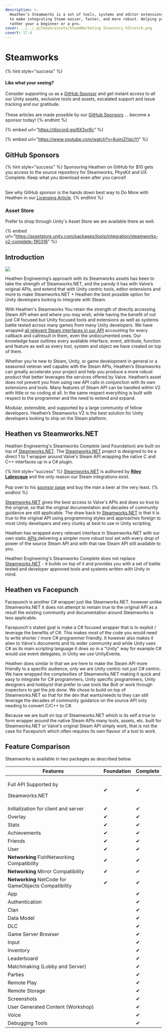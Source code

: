 ```yaml
---
description: >-
  Heathen’s Steamworks is a set of tools, systems and editor extensions designed
  to make integrating Steam easier, faster, and more robust. Helping you Do More
  rather your a beginner or a pro.
cover: ../../.gitbook/assets/SteamMarketing Inventory hStretch.png
coverY: 17.4
---
```


# Steamworks

{% hint style="success" %}
#### Like what your seeing?

Consider supporting us as a [GitHub Sponsor](../../company/become-a-sponsor.md) and get instant access to all our Unity assets, exclusive tools and assets, escalated support and issue tracking and our gratitude.\
\
These articles are made possible by our [GitHub Sponsors](https://github.com/sponsors/heathen-engineering) ... become a sponsor today!
{% endhint %}

{% embed url="https://discord.gg/6X3xrRc" %}

{% embed url="https://www.youtube.com/watch?v=6ujmZI1qUYI" %}

## GitHub Sponsors

{% hint style="success" %}
Sponsoring Heathen on GitHub for $10 gets you access to the source repository for Steamworks, PhysKit and UX Complete. Keep what you download even after you cancel!

\
See why GitHub sponsor is the hands down best way to Do More with Heathen in our [Licensing Article](../licensing/).
{% endhint %}

### Asset Store

Prefer to shop through Unity's Asset Store we are available there as well.

{% embed url="https://assetstore.unity.com/packages/tools/integration/steamworks-v2-complete-190316" %}

## Introduction

![](../../.gitbook/assets/SocialImage\_NoMarking.jpg)

Heathen Engineering’s approach with its Steamworks assets has been to take the strength of Steamworks.NET, and the parody it has with Valve’s original APIs, and extend that with Unity centric tools, editor extensions and more to make Steamworks.NET + Heathen the best possible option for Unity developers looking to integrate with Steam.&#x20;

With Heathen's Steamworks You retain the strength of directly accessing Steam API when and where you may wish, while having the benefit of not just C# focused but Unity focused tools and extensions as well as systems battle tested across many games from many Unity developers. We have wrapped [all relevant Steam interfaces in our API](api/) accounting for every callback and callresult in them, even the undocumented ones. Our knowledge base outlines every available interface, event, attribute, function and feature as well as every tool, system and object we have created on top of them.

Whether you're new to Steam, Unity, or game development in general or a seasoned veteran well capable with the Steam APIs, Heathen’s Steamworks can greatly accelerate your project and help you produce a more robust product that better leverages the services offered by Valve. Heathen’s asset does not prevent you from using raw API calls in conjunction with its own extensions and tools. Many features of Steam API can be handled within V2 with little or no coding at all. In the same respect everything is built with respect to the programmer and the need to extend and expand.&#x20;

Modular, extensible, and supported by a large community of fellow developers. Heathen’s Steamworks V2 is the best solution for Unity developers looking to ship on the Steam platform.

## Heathen vs Steamworks.NET

Heathen Engineering's Steamworks Complete (and Foundation) are built on top of [Steamworks.NET](https://github.com/rlabrecque/Steamworks.NET). The [Steamworks.NET](https://github.com/rlabrecque/Steamworks.NET) project is designed to be a direct 1 to 1 wrapper around Valve's Steam API wrapping the native C and C++ interfaces up in a C# plugin.

{% hint style="success" %}
[Steamworks.NET](https://github.com/rlabrecque/Steamworks.NET) is authored by [**Riley Labrecque**](https://github.com/sponsors/rlabrecque) and the only reason our Steam integrations exist.\
\
Pop over to his [sponsor page](https://github.com/sponsors/rlabrecque) and buy the man a beer at the very least.
{% endhint %}

[Steamworks.NET](https://github.com/rlabrecque/Steamworks.NET) gives the best access to Valve's APIs and does so true to the original, so that the original documentation and decades of community guidance are still applicable. The draw back to [Steamworks.NET](https://github.com/rlabrecque/Steamworks.NET) is that it is true to the original API using programming styles and approaches foreign to most Unity developers and very clunky at best to use in Unity scripting.

Heathen has wrapped every relevant interface in Steamworks.NET with our own static [APIs ](api/)delivering a simpler more robust tool set with every drop of power of the source Steam API and with that raw Steam API still available to you.

Heathen Engineering's Steamworks Complete does not replace [Steamworks.NET](https://github.com/rlabrecque/Steamworks.NET) - it builds on top of it and provides you with a set of battle tested and developer approved tools and systems written with Unity in mind.&#x20;

## Heathen vs Facepunch

Facepunch is another C# wrapper just like Steamworks.NET. however unlike Steamworks.NET it does not attempt to remain true to the original API as a result the existing community and documentation around Steamworks is less applicable. &#x20;

Facepunch's stated goal is make a C# focused wrapper that is to exploit / leverage the benefits of C#. This makes most of the code you would need to write shorter / more C# programmer friendly. It however also makes it alien to Valve's documents and its wider community and while Unity uses C# as its main scripting language it does so in a "Unity" way for example C# would use event delegates, in Unity we use UnityEvents.

Heathen does similar in that we are here to make the Steam API more friendly to a specific audience, only we are Unity centric not just C# centric. We have wrapped the complexities of Steamworks.NET making it quick and easy to integrate for C# programmers, Unity specific programmers, Unity designers and hobbyist that prefer to use tools like Bolt or work through inspectors to get the job done. We chose to build on top of Steamworks.NET so that for the dev that wants/needs to they can still leverage the decades of community guidance on the source API only needing to convert C/C++ to C#.

Because we are built on top of Steamworks.NET which is its self a true to form wrapper around the native Steam APIs many tools, assets, etc. built for Steamworks.NET or Valve's original Steam API simply work, that is not the case for Facepunch which often requires its own flavour of a tool to work.

## Feature Comparison

Steamworks is available in two packages as described below.

| Features                                             | Foundation | Complete |
| ---------------------------------------------------- | ---------- | -------- |
| <p>Full API Supported by</p><p>Steamworks.NET</p>    | ✔          | ✔        |
| Initialization for client and server                 | ✔          | ✔        |
| Overlay                                              | ✔          | ✔        |
| Stats                                                | ✔          | ✔        |
| Achievements                                         | ✔          | ✔        |
| Friends                                              | ✔          | ✔        |
| User                                                 | ✔          | ✔        |
| **Networking** FishNetworking Compatibility          | ✔          | ✔        |
| **Networking** Mirror Compatibility                  | ✔          | ✔        |
| **Networking** NetCode for GameObjects Compatibility | ✔          | ✔        |
| App                                                  |            | ✔        |
| Authentication                                       |            | ✔        |
| Clan                                                 |            | ✔        |
| Data Model                                           |            | ✔        |
| DLC                                                  |            | ✔        |
| Game Server Browser                                  |            | ✔        |
| Input                                                |            | ✔        |
| Inventory                                            |            | ✔        |
| Leaderboard                                          |            | ✔        |
| Matchmaking (Lobby and Server)                       |            | ✔        |
| Parties                                              |            | ✔        |
| Remote Play                                          |            | ✔        |
| Remote Storage                                       |            | ✔        |
| Screenshots                                          |            | ✔        |
| User Generated Content (Workshop)                    |            | ✔        |
| Voice                                                |            | ✔        |
| Debugging Tools                                      |            | ✔        |
